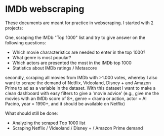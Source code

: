 # IMDb webscraping
These documents are meant for practice in webscraping. I started with 2 projects: 

One, scraping the IMDb "Top 1000" list and try to give answer on the following questions:
  - Which movie characteristics are needed to enter in the top 1000?
  - What genre is most popular?
  - Which actors are presented the most in the IMDb top 1000
  - Statistics about IMDb ratings / Metascore


secondly, scraping all movies from IMDb with >1.000 votes, whereby I also want to scrape the demand of Netflix, Videoland, Disney + and Amazon Prime to ad as a variable in the dataset. With this dataset I want to make a clean dashboard with easy filters to give a 'movie advice' (e.g., give me the movies with an IMDb score of 8+, genre = drama or action, actor = Al Pacino, year = 1990+, and it should be available on Netflix)

What should still be done:
  - Analyzing the scraped Top 1000 list
  - Scraping Netflix / Videoland / Disney + / Amazon Prime demand
